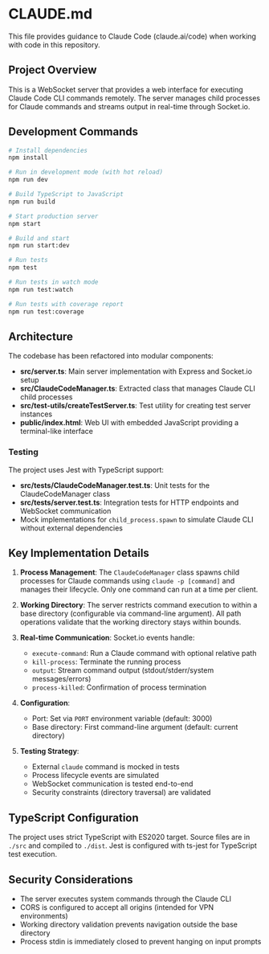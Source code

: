 # CLAUDE.md

This file provides guidance to Claude Code (claude.ai/code) when working with code in this repository.

## Project Overview

This is a WebSocket server that provides a web interface for executing Claude Code CLI commands remotely. The server manages child processes for Claude commands and streams output in real-time through Socket.io.

## Development Commands

```bash
# Install dependencies
npm install

# Run in development mode (with hot reload)
npm run dev

# Build TypeScript to JavaScript
npm run build

# Start production server
npm start

# Build and start
npm run start:dev

# Run tests
npm test

# Run tests in watch mode
npm run test:watch

# Run tests with coverage report
npm run test:coverage
```

## Architecture

The codebase has been refactored into modular components:

- **src/server.ts**: Main server implementation with Express and Socket.io setup
- **src/ClaudeCodeManager.ts**: Extracted class that manages Claude CLI child processes
- **src/test-utils/createTestServer.ts**: Test utility for creating test server instances
- **public/index.html**: Web UI with embedded JavaScript providing a terminal-like interface

### Testing

The project uses Jest with TypeScript support:
- **src/__tests__/ClaudeCodeManager.test.ts**: Unit tests for the ClaudeCodeManager class
- **src/__tests__/server.test.ts**: Integration tests for HTTP endpoints and WebSocket communication
- Mock implementations for `child_process.spawn` to simulate Claude CLI without external dependencies

## Key Implementation Details

1. **Process Management**: The `ClaudeCodeManager` class spawns child processes for Claude commands using `claude -p [command]` and manages their lifecycle. Only one command can run at a time per client.

2. **Working Directory**: The server restricts command execution to within a base directory (configurable via command-line argument). All path operations validate that the working directory stays within bounds.

3. **Real-time Communication**: Socket.io events handle:
   - `execute-command`: Run a Claude command with optional relative path
   - `kill-process`: Terminate the running process
   - `output`: Stream command output (stdout/stderr/system messages/errors)
   - `process-killed`: Confirmation of process termination

4. **Configuration**:
   - Port: Set via `PORT` environment variable (default: 3000)
   - Base directory: First command-line argument (default: current directory)

5. **Testing Strategy**: 
   - External `claude` command is mocked in tests
   - Process lifecycle events are simulated
   - WebSocket communication is tested end-to-end
   - Security constraints (directory traversal) are validated

## TypeScript Configuration

The project uses strict TypeScript with ES2020 target. Source files are in `./src` and compiled to `./dist`. Jest is configured with ts-jest for TypeScript test execution.

## Security Considerations

- The server executes system commands through the Claude CLI
- CORS is configured to accept all origins (intended for VPN environments)  
- Working directory validation prevents navigation outside the base directory
- Process stdin is immediately closed to prevent hanging on input prompts